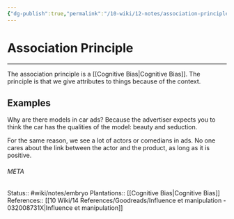 ```yaml
---
{"dg-publish":true,"permalink":"/10-wiki/12-notes/association-principle-20230127080455/"}
---
```


# Association Principle
---
The association principle is a [[Cognitive Bias\|Cognitive Bias]]. The principle is that we give attributes to things because of the context.

## Examples
Why are there models in car ads? Because the advertiser expects you to think the car has the qualities of the model: beauty and seduction.

For the same reason, we see a lot of actors or comedians in ads. No one cares about the link between the actor and the product, as long as it is positive.



###### META
Status:: #wiki/notes/embryo
Plantations:: [[Cognitive Bias\|Cognitive Bias]]
References:: [[10 Wiki/14 References/Goodreads/Influence et manipulation - 032008731X\|Influence et manipulation]]
